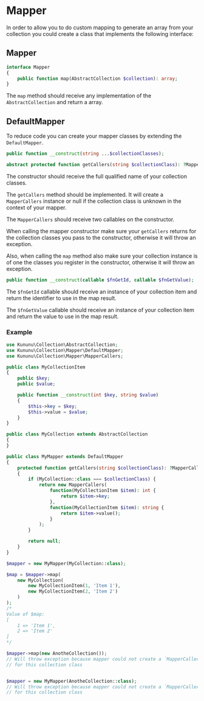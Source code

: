 # Mapper

In order to allow you to do custom mapping to generate an array from your collection you could create a class that implements the following interface:

## Mapper

```php
interface Mapper
{
    public function map(AbstractCollection $collection): array;
}
```

The `map` method should receive any implementation of the `AbstractCollection` and return a array.


## DefaultMapper

To reduce code you can create your mapper classes by extending the `DefaultMapper`.

```php
public function __construct(string ...$collectionClasses);

abstract protected function getCallers(string $collectionClass): ?MapperCallers;
```

The constructor should receive the full qualified name of your collection classes.

The `getCallers` method should be implemented. It will create a `MapperCallers` instance or null if the collection class is unknown in the context of your mapper.

The `MapperCallers` should receive two callables on the constructor.

When calling the mapper constructor make sure your `getCallers` returns for the collection classes you pass to the constructor, otherwise it will throw an exception.

Also, when calling the `map` method also make sure your collection instance is of one the classes you register in the constructor, otherwise it will throw an exception.

```php
public function __construct(callable $fnGetId, callable $fnGetValue);
```

The `$fnGetId` callable should receive an instance of your collection item and return the identifier to use in the map result.

The `$fnGetValue` callable should receive an instance of your collection item and return the value to use in the map result.

### Example

```php
use Kununu\Collection\AbstractCollection;
use Kununu\Collection\Mapper\DefaultMapper;
use Kununu\Collection\Mapper\MapperCallers;

public class MyCollectionItem
{
    public $key;
    public $value;

    public function __construct(int $key, string $value)
    {
        $this->key = $key;
        $this->value = $value;
    }
}

public class MyCollection extends AbstractCollection
{
}

public class MyMapper extends DefaultMapper
{
    protected function getCallers(string $collectionClass): ?MapperCallers
    {
        if (MyCollection::class === $collectionClass) {
            return new MapperCallers(
                function(MyCollectionItem $item): int {
                    return $item->key;
                },
                function(MyCollectionItem $item): string {
                    return $item->value();
                }
            );
        }

        return null;
    }    
}

$mapper = new MyMapper(MyCollection::class);

$map = $mapper->map(
    new MyCollection(
        new MyCollectionItem(1, 'Item 1'),
        new MyCollectionItem(2, 'Item 2')
    )
);
/*
Value of $map:
[
    1 => 'Item 1',
    2 => 'Item 2'
]
*/

$mapper->map(new AnotheCollection());
// Will throw exception because mapper could not create a `MapperCallers` instance
// for this collection class


$mapper = new MyMapper(AnotheCollection::class);
// Will throw exception because mapper could not create a `MapperCallers` instance
// for this collection class
```
